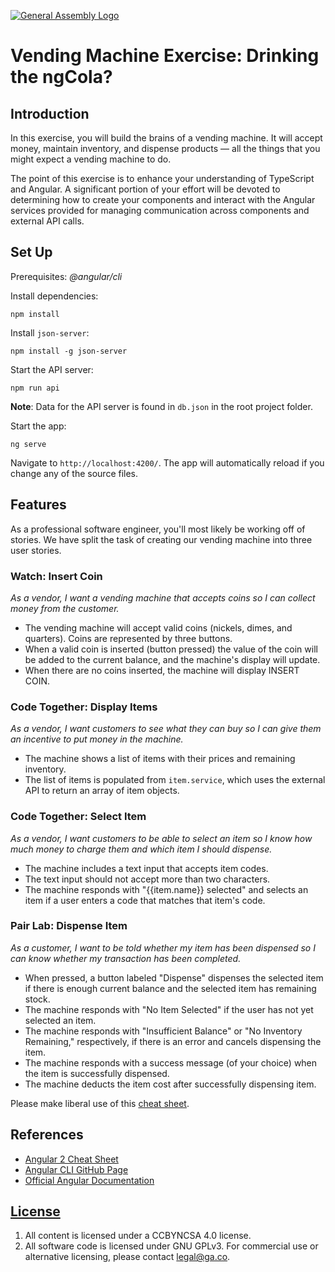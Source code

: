 [![General Assembly Logo](https://camo.githubusercontent.com/1a91b05b8f4d44b5bbfb83abac2b0996d8e26c92/687474703a2f2f692e696d6775722e636f6d2f6b6538555354712e706e67)](https://generalassemb.ly/education/web-development-immersive)

# Vending Machine Exercise: Drinking the ngCola?

<!--WDI6 9:58 -->

## Introduction

In this exercise, you will build the brains of a vending machine. It will accept money, maintain inventory, and dispense products — all the things that you might expect a vending machine to do.

The point of this exercise is to enhance your understanding of TypeScript and Angular. A significant portion of your effort will be devoted to determining how to create your components and interact with the Angular services provided for managing communication across components and external API calls.

## Set Up

Prerequisites: _@angular/cli_

Install dependencies:
```
npm install
```

Install `json-server`:
```
npm install -g json-server
```

Start the API server:
```
npm run api
```
**Note**: Data for the API server is found in `db.json` in the root project folder.

Start the app:
```
ng serve
```

Navigate to `http://localhost:4200/`. The app will automatically reload if you change any of the source files.

<!--WDI6 10:12 -->

## Features

As a professional software engineer, you'll most likely be working off of stories. We have split the task of creating our vending machine into three user stories.

### Watch: Insert Coin

_As a vendor, I want a vending machine that accepts coins so I can collect money from the customer._ 

- The vending machine will accept valid coins (nickels, dimes, and quarters). Coins are represented by three buttons.
- When a valid coin is inserted (button pressed) the value of the coin will be added to the current balance, and the machine's display will update.
- When there are no coins inserted, the machine will display INSERT COIN.

<!--WDI6 10:43 -->

### Code Together: Display Items

_As a vendor, I want customers to see what they can buy so I can give them an incentive to put money in the machine._

- The machine shows a list of items with their prices and remaining inventory.
- The list of items is populated from `item.service`, which uses the external API to return an array of item objects.

<!--WDI6 11:25, then 13 minute break -->

### Code Together: Select Item

_As a vendor, I want customers to be able to select an item so I know how much money to charge them and which item I should dispense._

- The machine includes a text input that accepts item codes.
- The text input should not accept more than two characters.
- The machine responds with "{{item.name}} selected" and selects an item if a user enters a code that matches that item's code.

<!--WDI6 12:30 -->

### Pair Lab: Dispense Item

_As a customer, I want to be told whether my item has been dispensed so I can know whether my transaction has been completed._  

- When pressed, a button labeled "Dispense" dispenses the selected item if there is enough current balance and the selected item has remaining stock.
- The machine responds with "No Item Selected" if the user has not yet selected an item.
- The machine responds with "Insufficient Balance" or "No Inventory Remaining," respectively, if there is an error and cancels dispensing the item.
- The machine responds with a success message (of your choice) when the item is successfully dispensed.
- The machine deducts the item cost after successfully dispensing item.

Please make liberal use of this [cheat sheet](https://angular.io/docs/ts/latest/guide/cheatsheet.html).

## References

-   [Angular 2 Cheat Sheet](https://angular.io/docs/ts/latest/guide/cheatsheet.html)
-   [Angular CLI GitHub Page](https://github.com/angular/angular-cli)
-   [Official Angular Documentation](https://github.com/angular/angular-cli)

## [License](LICENSE)

1)  All content is licensed under a CC­BY­NC­SA 4.0 license.
2)  All software code is licensed under GNU GPLv3. For commercial use or
    alternative licensing, please contact legal@ga.co.

